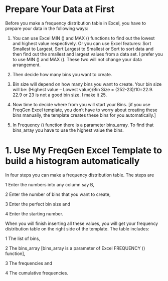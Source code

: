 # Prepare Your Data at First
Before you make a frequency distribution table in Excel, you have to prepare your data in the following ways:

1. You can use Excel MIN () and MAX () functions to find out the lowest and highest value respectively. Or you can use Excel features: Sort Smallest to Largest, Sort Largest to Smallest or Sort to sort data and then find out the smallest and largest values from a data set. I prefer you to use MIN () and MAX ().  These two will not change your data arrangement.

2. Then decide how many bins you want to create. 

3. Bin size will depend on how many bins you want to create. Your bin size will be: (Highest value – Lowest value)/Bin Size = (252-23)/10=22.9. 22.9 or 23 is not a good bin size. I make it 25.

4. Now time to decide where from you will start your Bins. [if you use FreqGen Excel template, you don’t have to worry about creating these bins manually, the template creates these bins for you automatically.]

5. In Frequency () function there is a parameter bins_array. To find that bins_array you have to use the highest value the bins. 

# 1. Use My FreqGen Excel Template to build a histogram automatically
In four steps you can make a frequency distribution table. The steps are

1 Enter the numbers into any column say B,

2 Enter the number of bins that you want to create,

3 Enter the perfect bin size and

4 Enter the starting number.

When you will finish inserting all these values, you will get your frequency distribution table on the right side of the template. The table includes:

1 The list of bins,

2 The bins_array [bins_array is a parameter of Excel FREQUENCY () function],

3 The frequencies and

4 The cumulative frequencies.
